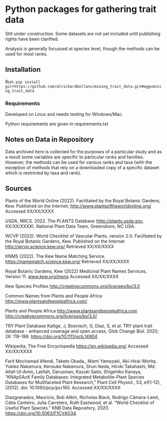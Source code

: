# Python packages for gathering trait data

Still under construction. Some datasets are not yet included until publishing rights have been clarified.

Analysis is generally focussed at species level, though the methods can be used for most ranks.

## Installation

Run:
`pip install git+https://github.com/alrichardbollans/mining_trait_data.git#egg=mining_trait_data`

### Requirements

Developed on Linux and needs testing for Windows/Mac.

Python requirements are given in requirements.txt

## Notes on Data in Repository

Data archived here is collected for the purposes of a particular study and as a result some variables are specific to
particular ranks and families. However, the methods can be used for various ranks and taxa (with the exception of
methods that rely on a downloaded copy of a specific dataset which is restricted by taxa and rank).

## Sources

Plants of the World Online (2022). Facilitated by the Royal Botanic Gardens, Kew. Published on the
Internet; http://www.plantsoftheworldonline.org/
Accessed XX/XX/XXXX

USDA, NRCS. 2022. The PLANTS Database (http://plants.usda.gov, XX/XX/XXXX). 
National Plant Data Team, Greensboro, NC USA.

WCVP (2022). World Checklist of Vascular Plants, version 2.0. Facilitated by the Royal Botanic Gardens, Kew. Published
on the Internet
http://wcvp.science.kew.org/
Retrieved XX/XX/XXXX

KNMS (2022). The Kew Name Matching Service.
https://namematch.science.kew.org/
Retrieved XX/XX/XXXX

Royal Botanic Gardens, Kew (2022) Medicinal Plant Names Services, Version 11.
www.kew.org/mpns
Accessed XX/XX/XXXX

Kew Species Profiles
http://creativecommons.org/licenses/by/3.0

Common Names from Plants and People Africa
http://www.plantsandpeopleafrica.com/

Plants and People Africa
http://www.plantsandpeopleafrica.com http://creativecommons.org/licenses/by/3.0/

TRY Plant Database Kattge, J, Boenisch, G, Diaz, S, et al. TRY plant trait database - enhanced coverage and open access.
Glob Change Biol. 2020; 26: 119-188. https://doi.org/10.1111/gcb.14904

Wikipedia, The Free Encyclopedia
https://en.wikipedia.org/
Accessed XX/XX/XXXX

Farit Mochamad Afendi, Taketo Okada,, Mami Yamazaki, Aki-Hirai-Morita, Yukiko Nakamura,
Kensuke Nakamura, Shun Ikeda, Hiroki Takahashi, Md. Altaf-Ul-Amin, Latifah, Darusman, Kazuki
Saito, Shigehiko Kanaya, “KNApSAcK Family Databases: Integrated Metabolite-Plant Species
Databases for Multifaceted Plant Research,” Plant Cell Physiol., 53, e1(1-12), (2012). doi:
10.1093/pcp/pcr165.
Accessed XX/XX/XXXX

Diazgranados, Mauricio, Bob Allkin, Nicholas Black, Rodrigo Cámara-Leret, Cátia Canteiro, Julia Carretero, Ruth Eastwood, et al.
“World Checklist of Useful Plant Species.”
KNB Data Repository, 2020.
https://doi.org/10.5063/F1CV4G34.